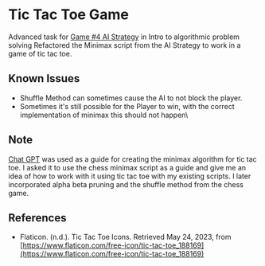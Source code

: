 # Tic Tac Toe Game
Advanced task for [Game #4 AI Strategy](https://github.com/ChaseBENNC9/ChessAIStrat) in Intro to algorithmic problem solving
Refactored the Minimax script from the AI Strategy to work in a game of tic tac toe.

## Known Issues
- Shuffle Method can sometimes cause the AI to not block the player.
- Sometimes it's still possible for the Player to win, with the correct implementation of minimax this should not happen\

## Note
[Chat GPT](https://chat.openai.com/) was used as a guide for creating the minimax algorithm for tic tac toe. I asked it to use the chess minimax script as a guide and give me an idea of how to work with it using tic tac toe with my existing scripts. I later incorporated alpha beta pruning and the shuffle method from the chess game.

## References
- Flaticon. (n.d.). Tic Tac Toe Icons. Retrieved May 24, 2023, from  
  [https://www.flaticon.com/free-icon/tic-tac-toe_188169](https://www.flaticon.com/free-icon/tic-tac-toe_188169)




